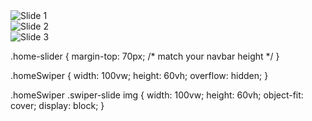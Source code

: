 <section class="home-slider">
  <div class="swiper homeSwiper">
    <div class="swiper-wrapper">
      <div class="swiper-slide"><img src="images/home1.jpg" alt="Slide 1" /></div>
      <div class="swiper-slide"><img src="images/home2.jpg" alt="Slide 2" /></div>
      <div class="swiper-slide"><img src="images/home3.jpg" alt="Slide 3" /></div>
    </div>
  </div>
</section>

<!-- Swiper JS -->
<script src="https://cdn.jsdelivr.net/npm/swiper@11/swiper-bundle.min.js"></script>

<script>
  const homeSwiper = new Swiper(".homeSwiper", {
    loop: true,
    autoplay: {
      delay: 3000,
      disableOnInteraction: false,
    },
    effect: "slide",
    speed: 600,
  });
</script>

.home-slider {
  margin-top: 70px; /* match your navbar height */
}

.homeSwiper {
  width: 100vw;
  height: 60vh;
  overflow: hidden;
}

.homeSwiper .swiper-slide img {
  width: 100vw;
  height: 60vh;
  object-fit: cover;
  display: block;
}
